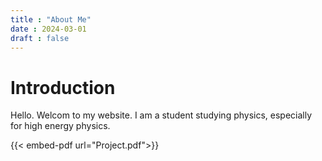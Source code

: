 ```yaml
---
title : "About Me"
date : 2024-03-01
draft : false
---
```

# Introduction
Hello. Welcom to my website. I am a student studying physics, especially for high energy physics.

{{< embed-pdf url="Project.pdf">}}